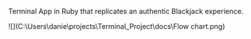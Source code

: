 Terminal App in Ruby that replicates an authentic Blackjack experience.

![](C:\Users\danie\projects\Terminal_Project\docs\Flow chart.png)